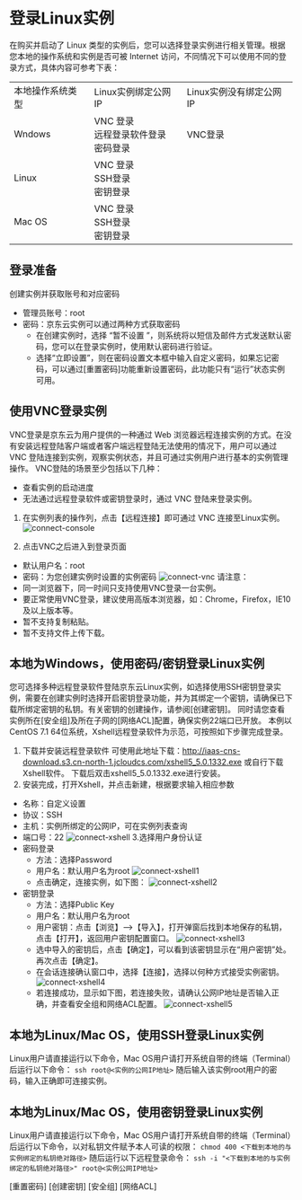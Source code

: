# 登录Linux实例
在购买并启动了 Linux 类型的实例后，您可以选择登录实例进行相关管理。根据您本地的操作系统和实例是否可被 Internet 访问，不同情况下可以使用不同的登录方式，具体内容可参考下表：
<table>
   <tr>
      <td> 本地操作系统类型 </td>
      <td> Linux实例绑定公网IP  </td>
      <td> Linux实例没有绑定公网IP </td>
   </tr>
   <tr>
      <td> Wndows </td>
      <td> VNC 登录<br>远程登录软件登录<br>密码登录  </td>
      <td colspan="3"> VNC登录 </td>
   </tr>
   <tr>     
      <td> Linux </td>
      <td>VNC 登录<br>SSH登录<br>密钥登录   </td>
   </tr>
   <tr>  
      <td> Mac OS    </td>
      <td> VNC 登录<br>SSH登录<br>密钥登录 </td>
   </tr>
</table>

## 登录准备
创建实例并获取账号和对应密码
* 管理员账号：root
* 密码：京东云实例可以通过两种方式获取密码
  *  在创建实例时，选择 “暂不设置 ”，则系统将以短信及邮件方式发送默认密码，您可以在登录实例时，使用默认密码进行验证。
  *  选择“立即设置”，则在密码设置文本框中输入自定义密码，如果忘记密码，可以通过[重置密码]功能重新设置密码，此功能只有“运行”状态实例可用。

## 使用VNC登录实例
VNC登录是京东云为用户提供的一种通过 Web 浏览器远程连接实例的方式。在没有安装远程登陆客户端或者客户端远程登陆无法使用的情况下，用户可以通过 VNC 登陆连接到实例，观察实例状态，并且可通过实例用户进行基本的实例管理操作。
VNC登陆的场景至少包括以下几种：
* 查看实例的启动进度
* 无法通过远程登录软件或密钥登录时，通过 VNC 登陆来登录实例。
1. 在实例列表的操作列，点击【远程连接】即可通过 VNC 连接至Linux实例。
![connect-console][1]

2. 点击VNC之后进入到登录页面
* 默认用户名：root        
* 密码：为您创建实例时设置的实例密码 
![connect-vnc][2]
请注意：
* 同一浏览器下，同一时间只支持使用VNC登录一台实例。
* 要正常使用VNC登录，建议使用高版本浏览器，如：Chrome，Firefox，IE10及以上版本等。
* 暂不支持复制粘贴。
* 暂不支持文件上传下载。

## 本地为Windows，使用密码/密钥登录Linux实例
您可选择多种远程登录软件登陆京东云Linux实例，如选择使用SSH密钥登录实例，需要在创建实例时选择开启密钥登录功能，并为其绑定一个密钥，请确保已下载所绑定密钥的私钥。有关密钥的创建操作，请参阅[创建密钥]。
同时请您查看实例所在[安全组]及所在子网的[网络ACL]配置，确保实例22端口已开放。
本例以 CentOS 7.1 64位系统，Xshell远程登录软件为示范，可按照如下步骤完成登录。
1. 下载并安装远程登录软件
    可使用此地址下载：http://iaas-cns-download.s3.cn-north-1.jcloudcs.com/xshell5_5.0.1332.exe 或自行下载Xshell软件。
    下载后双击xshell5_5.0.1332.exe进行安装。
2. 安装完成，打开Xshell，并点击新建，根据要求输入相应参数
* 名称：自定义设置
* 协议：SSH
* 主机：实例所绑定的公网IP，可在实例列表查询
* 端口号：22
![connect-xshell][3]
3.选择用户身份认证
* 密码登录
  * 方法：选择Password
  * 用户名：默认用户名为root
![connect-xshell1][4]
  * 点击确定，连接实例，如下图：
![connect-xshell2][5]
* 密钥登录
  *  方法：选择Public Key
  *  用户名：默认用户名为root
  *  用户密钥：点击【浏览】-->【导入】，打开弹窗后找到本地保存的私钥，点击【打开】，返回用户密钥配置窗口。
![connect-xshell3][6] 
  * 选中导入的密钥后，点击【确定】，可以看到该密钥显示在“用户密钥”处。再次点击【确定】。
  * 在会话连接确认窗口中，选择【连接】，选择以何种方式接受实例密钥。
![connect-xshell4][7]
  * 若连接成功，显示如下图，若连接失败，请确认公网IP地址是否输入正确，并查看安全组和网络ACL配置。
![connect-xshell5][8]

## 本地为Linux/Mac OS，使用SSH登录Linux实例
Linux用户请直接运行以下命令，Mac OS用户请打开系统自带的终端（Terminal）后运行以下命令：
`ssh root@<实例的公网IP地址>`
随后输入该实例root用户的密码，输入正确即可连接实例。

## 本地为Linux/Mac OS，使用密钥登录Linux实例
Linux用户请直接运行以下命令，Mac OS用户请打开系统自带的终端（Terminal）后运行以下命令，以对私钥文件赋予本人可读的权限：
` chmod 400 <下载到本地的与实例绑定的私钥绝对路径> `
随后运行以下远程登录命令：
`ssh -i "<下载到本地的与实例绑定的私钥绝对路径>" root@<实例公网IP地址>`


[重置密码]
[创建密钥]
[安全组]
[网络ACL]


  [1]: ./images/Getting-Start-Linux-Connect-console.png "Getting-Start-Linux-Connect-console.png"
  [2]: ./images/Getting-Start-Linux-Connect-vnc.png "Getting-Start-Linux-Connect-vnc.png"
  [3]: ./images/Getting-Start-Linux-Connect-linux-xshell.png "Getting-Start-Linux-Connect-linux-xshell.png"
  [4]: ./images/Getting-Start-Linux-Connect-linux-xshell1.png "Getting-Start-Linux-Connect-linux-xshell1.png"
  [5]: ./images/Getting-Start-Linux-Connect-linux-xshell2.png "Getting-Start-Linux-Connect-linux-xshell2.png"
  [6]: ./images/Getting-Start-Linux-Connect-linux-xshell3.png "Getting-Start-Linux-Connect-linux-xshell3.png"
  [7]: ./images/Getting-Start-Linux-Connect-linux-xshell4.png "Getting-Start-Linux-Connect-linux-xshell4.png"
  [8]: ./images/Getting-Start-Linux-Connect-linux-xshell5.png "Getting-Start-Linux-Connect-linux-xshell5.png"